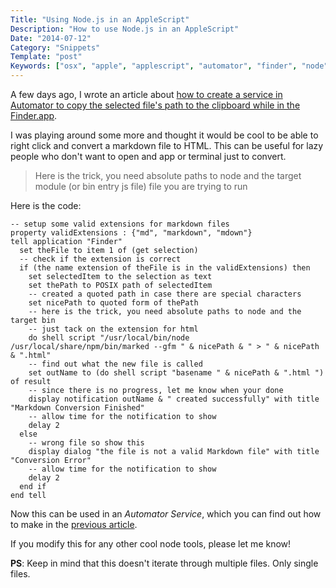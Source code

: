 ```yaml
---
Title: "Using Node.js in an AppleScript"
Description: "How to use Node.js in an AppleScript"
Date: "2014-07-12"
Category: "Snippets"
Template: "post"
Keywords: ["osx", "apple", "applescript", "automator", "finder", "node", "javascript", "js", "marked", "markdown", "md", "scpt"]
---
```


A few days ago, I wrote an article about [how to create a service in Automator to copy the selected file's path to the clipboard while in the Finder.app](http://ohdoylerules.com/snippets/copy-file-path-clipboard-osx "Copy filepath to clipboard in OSX").

I was playing around some more and thought it would be cool to be able to right click and convert a markdown file to HTML. This can be useful for lazy people who don't want to open and app or terminal just to convert.

> Here is the trick, you need absolute paths to node and the target module (or bin entry js file) file you are trying to run

Here is the code:

```applescript
-- setup some valid extensions for markdown files
property validExtensions : {"md", "markdown", "mdown"}
tell application "Finder"
  set theFile to item 1 of (get selection)
  -- check if the extension is correct
  if (the name extension of theFile is in the validExtensions) then
    set selectedItem to the selection as text
    set thePath to POSIX path of selectedItem
    -- created a quoted path in case there are special characters
    set nicePath to quoted form of thePath
    -- here is the trick, you need absolute paths to node and the target bin
    -- just tack on the extension for html
    do shell script "/usr/local/bin/node /usr/local/share/npm/bin/marked --gfm " & nicePath & " > " & nicePath & ".html"
    -- find out what the new file is called
    set outName to (do shell script "basename " & nicePath & ".html ") of result
    -- since there is no progress, let me know when your done
    display notification outName & " created successfully" with title "Markdown Conversion Finished"
    -- allow time for the notification to show
    delay 2
  else
    -- wrong file so show this
    display dialog "the file is not a valid Markdown file" with title "Conversion Error"
    -- allow time for the notification to show
    delay 2
  end if
end tell
```

Now this can be used in an *Automator Service*, which you can find out how to make in the [previous article](http://ohdoylerules.com/snippets/copy-file-path-clipboard-osx "Copy filepath to clipboard in OSX").

If you modify this for any other cool node tools, please let me know!

**PS**: Keep in mind that this doesn't iterate through multiple files. Only single files.

